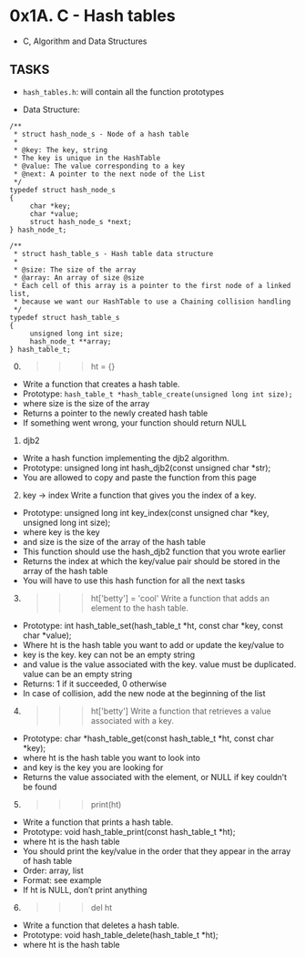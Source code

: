# 0x1A. C - Hash tables
- C, Algorithm and Data Structures

## TASKS

- ```hash_tables.h```: will contain all the function prototypes

- Data Structure:

```
/**
 * struct hash_node_s - Node of a hash table
 *
 * @key: The key, string
 * The key is unique in the HashTable
 * @value: The value corresponding to a key
 * @next: A pointer to the next node of the List
 */
typedef struct hash_node_s
{
     char *key;
     char *value;
     struct hash_node_s *next;
} hash_node_t;

/**
 * struct hash_table_s - Hash table data structure
 *
 * @size: The size of the array
 * @array: An array of size @size
 * Each cell of this array is a pointer to the first node of a linked list,
 * because we want our HashTable to use a Chaining collision handling
 */
typedef struct hash_table_s
{
     unsigned long int size;
     hash_node_t **array;
} hash_table_t;

```

0. >>> ht = {}
- Write a function that creates a hash table.
- Prototype: ```hash_table_t *hash_table_create(unsigned long int size);```
- where size is the size of the array
- Returns a pointer to the newly created hash table
- If something went wrong, your function should return NULL

1. djb2
- Write a hash function implementing the djb2 algorithm.
- Prototype: unsigned long int hash_djb2(const unsigned char *str);
- You are allowed to copy and paste the function from this page

2. key -> index
Write a function that gives you the index of a key.
- Prototype: unsigned long int key_index(const unsigned char *key, unsigned long int size);
- where key is the key
- and size is the size of the array of the hash table
- This function should use the hash_djb2 function that you wrote earlier
- Returns the index at which the key/value pair should be stored in the array of the hash table
- You will have to use this hash function for all the next tasks

3. >>> ht['betty'] = 'cool'
Write a function that adds an element to the hash table.
- Prototype: int hash_table_set(hash_table_t *ht, const char *key, const char *value);
- Where ht is the hash table you want to add or update the key/value to
- key is the key. key can not be an empty string
- and value is the value associated with the key. value must be duplicated. value can be an empty string
- Returns: 1 if it succeeded, 0 otherwise
- In case of collision, add the new node at the beginning of the list

4. >>> ht['betty']
Write a function that retrieves a value associated with a key.
- Prototype: char *hash_table_get(const hash_table_t *ht, const char *key);
- where ht is the hash table you want to look into
- and key is the key you are looking for
- Returns the value associated with the element, or NULL if key couldn’t be found

5. >>> print(ht)
- Write a function that prints a hash table.
- Prototype: void hash_table_print(const hash_table_t *ht);
- where ht is the hash table
- You should print the key/value in the order that they appear in the array of hash table
- Order: array, list
- Format: see example
- If ht is NULL, don’t print anything

6. >>> del ht
- Write a function that deletes a hash table.
- Prototype: void hash_table_delete(hash_table_t *ht);
- where ht is the hash table

